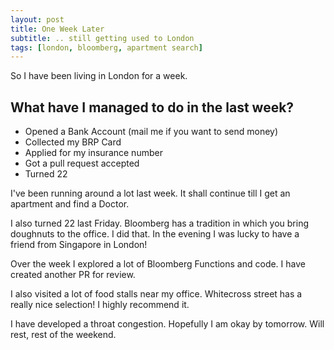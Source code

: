 ```yaml
---
layout: post
title: One Week Later
subtitle: .. still getting used to London
tags: [london, bloomberg, apartment search]
---
```


So I have been living in London for a week.

## What have I managed to do in the last week?

- Opened a Bank Account (mail me if you want to send money)
- Collected my BRP Card
- Applied for my insurance number
- Got a pull request accepted
- Turned 22

I've been running around a lot last week. It shall continue till I get an apartment and find a Doctor.

I also turned 22 last Friday. Bloomberg has a tradition in which you bring doughnuts to the office. I did that. In the evening I was lucky to have a friend from Singapore in London!

Over the week I explored a lot of Bloomberg Functions and code. I have created another PR for review.

I also visited a lot of food stalls near my office. Whitecross street has a really nice selection! I highly recommend it.

I have developed a throat congestion. Hopefully I am okay by tomorrow. Will rest, rest of the weekend.